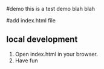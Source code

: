 #demo
this is a test demo blah blah

#add index.html file

## local development
1. Open index.html in your browser.
2. Have fun
